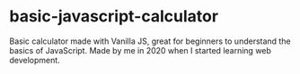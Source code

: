# basic-javascript-calculator
Basic calculator made with Vanilla JS, great for beginners to understand the basics of JavaScript. Made by me in 2020 when I started learning web development.
